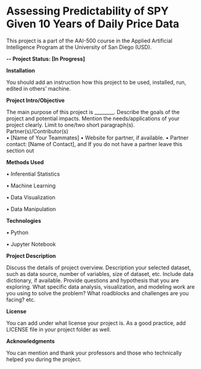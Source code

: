 # Assessing Predictability of SPY Given 10 Years of Daily Price Data

This project is a part of the AAI-500 course in the Applied Artificial Intelligence Program at the University of San Diego (USD). 

**-- Project Status: [In Progress]**

**Installation**

You should add an instruction how this project to be used, installed, run, edited in others’ machine.
  
**Project Intro/Objective**

The main purpose of this project is ________. Describe the goals of the project and potential impacts. Mention the needs/applications of your project clearly. Limit to one/two short paragraph(s). 
Partner(s)/Contributor(s)  
•	[Name of Your Teammates]
•	Website for partner, if available. 
•	Partner contact: [Name of Contact], and If you do not have a partner leave this section out

**Methods Used**

•	Inferential Statistics

•	Machine Learning

•	Data Visualization

•	Data Manipulation

**Technologies**

•	Python

•	Jupyter Notebook


**Project Description**

Discuss the details of project overview. Description your selected dataset, such as data source, number of variables, size of dataset, etc. Include data dictionary, if available.  Provide questions and hypothesis that you are exploring. What specific data analysis, visualization, and modeling work are you using to solve the problem? What roadblocks and challenges are you facing? etc. 

**License**

You can add under what license your project is. As a good practice, add LICENSE file in your project folder as well. 

**Acknowledgments**

You can mention and thank your professors and those who technically helped you during the project. 
